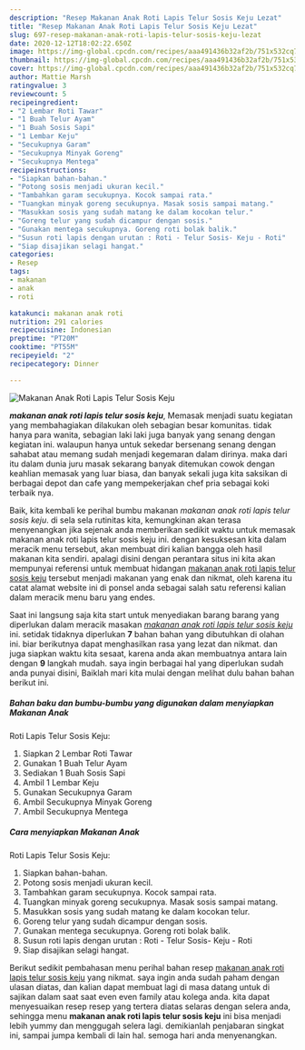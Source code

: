 ```yaml
---
description: "Resep Makanan Anak Roti Lapis Telur Sosis Keju Lezat"
title: "Resep Makanan Anak Roti Lapis Telur Sosis Keju Lezat"
slug: 697-resep-makanan-anak-roti-lapis-telur-sosis-keju-lezat
date: 2020-12-12T18:02:22.650Z
image: https://img-global.cpcdn.com/recipes/aaa491436b32af2b/751x532cq70/makanan-anak-roti-lapis-telur-sosis-keju-foto-resep-utama.jpg
thumbnail: https://img-global.cpcdn.com/recipes/aaa491436b32af2b/751x532cq70/makanan-anak-roti-lapis-telur-sosis-keju-foto-resep-utama.jpg
cover: https://img-global.cpcdn.com/recipes/aaa491436b32af2b/751x532cq70/makanan-anak-roti-lapis-telur-sosis-keju-foto-resep-utama.jpg
author: Mattie Marsh
ratingvalue: 3
reviewcount: 5
recipeingredient:
- "2 Lembar Roti Tawar"
- "1 Buah Telur Ayam"
- "1 Buah Sosis Sapi"
- "1 Lembar Keju"
- "Secukupnya Garam"
- "Secukupnya Minyak Goreng"
- "Secukupnya Mentega"
recipeinstructions:
- "Siapkan bahan-bahan."
- "Potong sosis menjadi ukuran kecil."
- "Tambahkan garam secukupnya. Kocok sampai rata."
- "Tuangkan minyak goreng secukupnya. Masak sosis sampai matang."
- "Masukkan sosis yang sudah matang ke dalam kocokan telur."
- "Goreng telur yang sudah dicampur dengan sosis."
- "Gunakan mentega secukupnya. Goreng roti bolak balik."
- "Susun roti lapis dengan urutan : Roti - Telur Sosis- Keju - Roti"
- "Siap disajikan selagi hangat."
categories:
- Resep
tags:
- makanan
- anak
- roti

katakunci: makanan anak roti 
nutrition: 291 calories
recipecuisine: Indonesian
preptime: "PT20M"
cooktime: "PT55M"
recipeyield: "2"
recipecategory: Dinner

---
```



![Makanan Anak
Roti Lapis Telur Sosis Keju](https://img-global.cpcdn.com/recipes/aaa491436b32af2b/751x532cq70/makanan-anak-roti-lapis-telur-sosis-keju-foto-resep-utama.jpg)

<b><i>makanan anak
roti lapis telur sosis keju</i></b>, Memasak menjadi suatu kegiatan yang membahagiakan dilakukan oleh sebagian besar komunitas. tidak hanya para wanita, sebagian laki laki juga banyak yang senang dengan kegiatan ini. walaupun hanya untuk sekedar bersenang senang dengan sahabat atau memang sudah menjadi kegemaran dalam dirinya. maka dari itu dalam dunia juru masak sekarang banyak ditemukan cowok dengan keahlian memasak yang luar biasa, dan banyak sekali juga kita saksikan di berbagai depot dan cafe yang mempekerjakan chef pria sebagai koki terbaik nya.

Baik, kita kembali ke perihal bumbu makanan <i>makanan anak
roti lapis telur sosis keju</i>. di sela sela rutinitas kita, kemungkinan akan terasa menyenangkan jika sejenak anda memberikan sedikit waktu untuk memasak makanan anak
roti lapis telur sosis keju ini. dengan kesuksesan kita dalam meracik menu tersebut, akan membuat diri kalian bangga oleh hasil makanan kita sendiri. apalagi disini dengan perantara situs ini kita akan mempunyai referensi untuk membuat hidangan <u>makanan anak
roti lapis telur sosis keju</u> tersebut menjadi makanan yang enak dan nikmat, oleh karena itu catat alamat website ini di ponsel anda sebagai salah satu referensi kalian dalam meracik menu baru yang endes.




Saat ini langsung saja kita start untuk menyediakan barang barang yang diperlukan dalam meracik masakan <u><i>makanan anak
roti lapis telur sosis keju</i></u> ini. setidak tidaknya diperlukan <b>7</b> bahan bahan yang dibutuhkan di olahan ini. biar berikutnya dapat menghasilkan rasa yang lezat dan nikmat. dan juga siapkan waktu kita sesaat, karena anda akan membuatnya antara lain dengan <b>9</b> langkah mudah. saya ingin berbagai hal yang diperlukan sudah anda punyai disini, Baiklah mari kita mulai dengan melihat dulu bahan bahan berikut ini.

<!--inarticleads1-->

##### Bahan baku dan bumbu-bumbu yang digunakan dalam menyiapkan Makanan Anak
Roti Lapis Telur Sosis Keju:

1. Siapkan 2 Lembar Roti Tawar
1. Gunakan 1 Buah Telur Ayam
1. Sediakan 1 Buah Sosis Sapi
1. Ambil 1 Lembar Keju
1. Gunakan Secukupnya Garam
1. Ambil Secukupnya Minyak Goreng
1. Ambil Secukupnya Mentega




<!--inarticleads2-->

##### Cara menyiapkan Makanan Anak
Roti Lapis Telur Sosis Keju:

1. Siapkan bahan-bahan.
1. Potong sosis menjadi ukuran kecil.
1. Tambahkan garam secukupnya. Kocok sampai rata.
1. Tuangkan minyak goreng secukupnya. Masak sosis sampai matang.
1. Masukkan sosis yang sudah matang ke dalam kocokan telur.
1. Goreng telur yang sudah dicampur dengan sosis.
1. Gunakan mentega secukupnya. Goreng roti bolak balik.
1. Susun roti lapis dengan urutan : Roti - Telur Sosis- Keju - Roti
1. Siap disajikan selagi hangat.




Berikut sedikit pembahasan menu perihal bahan resep <u>makanan anak
roti lapis telur sosis keju</u> yang nikmat. saya ingin anda sudah paham dengan ulasan diatas, dan kalian dapat membuat lagi di masa datang untuk di sajikan dalam saat saat even even family atau kolega anda. kita dapat menyesuaikan resep resep yang tertera diatas selaras dengan selera anda, sehingga menu <b>makanan anak
roti lapis telur sosis keju</b> ini bisa menjadi lebih yummy dan menggugah selera lagi. demikianlah penjabaran singkat ini, sampai jumpa kembali di lain hal. semoga hari anda menyenangkan.

